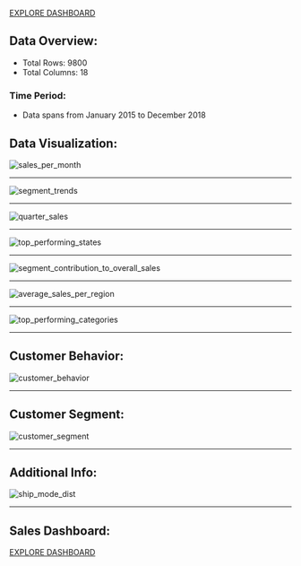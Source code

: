 
[EXPLORE DASHBOARD](https://saledashboard.streamlit.app/)
## Data Overview:

* Total Rows: 9800
* Total Columns: 18

### Time Period: 
* Data spans from January 2015 to December 2018


## Data Visualization:  

![sales_per_month](charts/sales_per_month.png)

---

![segment_trends](charts/segment_trends.png)

---

![quarter_sales](charts/quarter_sales.png)

---

![top_performing_states](charts/top_performing_states.png)

---

![segment_contribution_to_overall_sales](charts/Segment_Contribution_to_Overall_Sales.png)

---

![average_sales_per_region](charts/avg_sales_per_region.png)

---

![top_performing_categories](charts/top_performing_categories.png)

---

## Customer Behavior: 

![customer_behavior](charts/customer_behavior.png)

---

## Customer Segment: 

![customer_segment](charts/customer_segmentations.png)

---

## Additional Info:

![ship_mode_dist](charts/ship_mode_distribution.png)

___

## Sales Dashboard:
[EXPLORE DASHBOARD](https://saledashboard.streamlit.app/)
